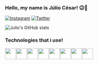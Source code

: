 ### Hello, my name is Júlio César! 😉🚀


[![Instagram](https://img.shields.io/badge/Instagram-E4405F?style=for-the-badge&logo=instagram&logoColor=white)](https://www.instagram.com/juliocesarlandim_/)
[![Twitter](https://img.shields.io/badge/Twitter-1DA1F2?style=for-the-badge&logo=twitter&logoColor=white)](https://twitter.com/oijuliolandim)

![Julio's GitHub stats](https://github-readme-stats.vercel.app/api?username=devjuliolandim&show_icons=true&theme=dracula)


### Technologies that i use!
<div style = "display: flex;"><br/>

<img src="https://cdn.jsdelivr.net/gh/devicons/devicon@latest/icons/html5/html5-original.svg" style = "height: 36px;" />
<img src="https://cdn.jsdelivr.net/gh/devicons/devicon@latest/icons/css3/css3-original.svg" style = "height: 36px;" />
<img src="https://cdn.jsdelivr.net/gh/devicons/devicon@latest/icons/javascript/javascript-original.svg" style = "height: 36px;" />
<img src="https://cdn.jsdelivr.net/gh/devicons/devicon@latest/icons/java/java-original.svg" style = "height: 36px;" />
<img src="https://cdn.jsdelivr.net/gh/devicons/devicon@latest/icons/c/c-original.svg" style = "height: 36px;" />
<img src="https://cdn.jsdelivr.net/gh/devicons/devicon@latest/icons/jquery/jquery-original.svg" style = "height: 36px;" />
<img src="https://cdn.jsdelivr.net/gh/devicons/devicon@latest/icons/nodejs/nodejs-original-wordmark.svg" style = "height: 36px;" />
<img src="https://cdn.jsdelivr.net/gh/devicons/devicon@latest/icons/express/express-original-wordmark.svg" style = "height: 36px;" />
                                                         

</div>
